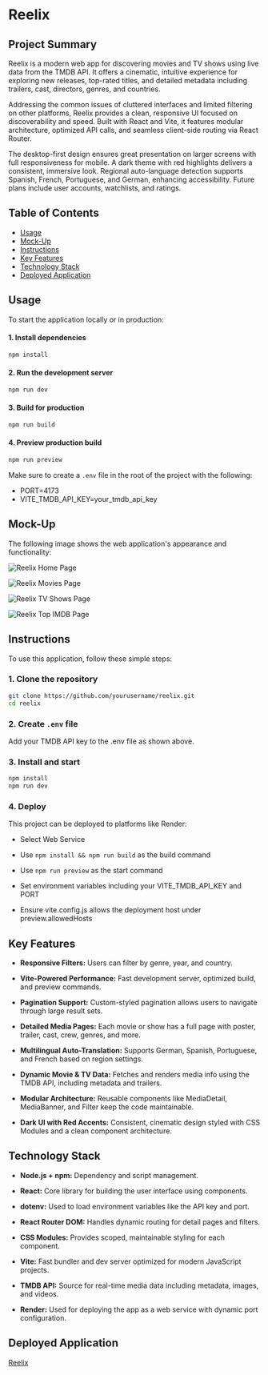 # Reelix

## Project Summary

Reelix is a modern web app for discovering movies and TV shows using live data from the TMDB API. It offers a cinematic, intuitive experience for exploring new releases, top-rated titles, and detailed metadata including trailers, cast, directors, genres, and countries.

Addressing the common issues of cluttered interfaces and limited filtering on other platforms, Reelix provides a clean, responsive UI focused on discoverability and speed. Built with React and Vite, it features modular architecture, optimized API calls, and seamless client-side routing via React Router.

The desktop-first design ensures great presentation on larger screens with full responsiveness for mobile. A dark theme with red highlights delivers a consistent, immersive look. Regional auto-language detection supports Spanish, French, Portuguese, and German, enhancing accessibility. Future plans include user accounts, watchlists, and ratings.

## Table of Contents

- [Usage](#usage)
- [Mock-Up](#mock-up)
- [Instructions](#instructions)
- [Key Features](#key-features)
- [Technology Stack](#technology-stack)
- [Deployed Application](#deployed-application)

## Usage

To start the application locally or in production:

#### 1. Install dependencies

```bash
npm install
```

#### 2. Run the development server

```bash
npm run dev
```

#### 3. Build for production

```bash
npm run build
```

#### 4. Preview production build

```bash
npm run preview
```

Make sure to create a `.env` file in the root of the project with the following:

- PORT=4173
- VITE_TMDB_API_KEY=your_tmdb_api_key

## Mock-Up

The following image shows the web application's appearance and functionality:

![Reelix Home Page](./src/assets/mockups/home.jpg)

![Reelix Movies Page](./src/assets/mockups/movies.jpg)

![Reelix TV Shows Page](./src/assets/mockups/tv-shows.jpg)

![Reelix Top IMDB Page](./src/assets/mockups/top-imdb.jpg)

## Instructions

To use this application, follow these simple steps:

### 1. Clone the repository

```bash
git clone https://github.com/yourusername/reelix.git
cd reelix
```

### 2. Create `.env` file

Add your TMDB API key to the .env file as shown above.

### 3. Install and start

```bash
npm install
npm run dev
```

### 4. Deploy

This project can be deployed to platforms like Render:

- Select Web Service

- Use `npm install && npm run build` as the build command

- Use `npm run preview` as the start command

- Set environment variables including your VITE_TMDB_API_KEY and PORT

- Ensure vite.config.js allows the deployment host under preview.allowedHosts

## Key Features

- **Responsive Filters:** Users can filter by genre, year, and country.

- **Vite-Powered Performance:** Fast development server, optimized build, and preview commands.

- **Pagination Support:** Custom-styled pagination allows users to navigate through large result sets.

- **Detailed Media Pages:** Each movie or show has a full page with poster, trailer, cast, crew, genres, and more.

- **Multilingual Auto-Translation:** Supports German, Spanish, Portuguese, and French based on region settings.

- **Dynamic Movie & TV Data:** Fetches and renders media info using the TMDB API, including metadata and trailers.

- **Modular Architecture:** Reusable components like MediaDetail, MediaBanner, and Filter keep the code maintainable.

- **Dark UI with Red Accents:** Consistent, cinematic design styled with CSS Modules and a clean component architecture.

## Technology Stack

- **Node.js + npm:** Dependency and script management.

- **React:** Core library for building the user interface using components.

- **dotenv:** Used to load environment variables like the API key and port.

- **React Router DOM:** Handles dynamic routing for detail pages and filters.

- **CSS Modules:** Provides scoped, maintainable styling for each component.

- **Vite:** Fast bundler and dev server optimized for modern JavaScript projects.

- **TMDB API:** Source for real-time media data including metadata, images, and videos.

- **Render:** Used for deploying the app as a web service with dynamic port configuration.

## Deployed Application

[Reelix](https://reelix.onrender.com)
